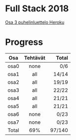 # Full Stack 2018

[Osa 3 puhelinluettelo Heroku](https://osa3-puhelinluettelo.herokuapp.com/)

# Progress


| Osa           | Tehtävät      | Total   |
| ------------- |:-------------:| -------:|
| osa0          | none          | 0/6     |
| osa1          | all           | 14/14   |
| osa2          | all           | 19/19   |
| osa3          | all           | 22/22   |
| osa4          | all           | 21/21   |
| osa5          | all         	| 21/21   |
| osa6          | none          | 0/23    |
| osa7          | none          | 0/23    |
| Total         | 69%           | 97/140  |
